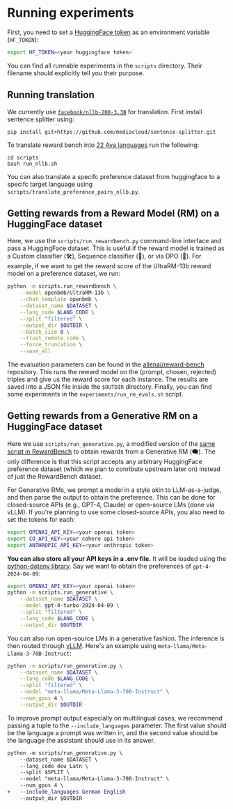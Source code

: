 # Running experiments

First, you need to set a [HuggingFace token](https://huggingface.co/settings/tokens) as an environment variable (`HF_TOKEN`):

```sh
export HF_TOKEN=<your huggingface token>
```

You can find all runnable experiments in the `scripts` directory.
Their filename should explicitly tell you their purpose.

## Running translation

We currently use [`facebook/nllb-200-3.3B`](https://huggingface.co/facebook/nllb-200-3.3B) for translation. First install sentence splitter using:

```
pip install git+https://github.com/mediacloud/sentence-splitter.git
```

To translate reward bench into [22 Aya languages](https://arxiv.org/abs/2405.15032) run the following:

```
cd scripts
bash run_nllb.sh
```

You can also translate a specifc preference dataset from huggingface to a specifc target language using `scripts/translate_preference_pairs_nllb.py`.

## Getting rewards from a Reward Model (RM) on a HuggingFace dataset

Here, we use the `scripts/run_rewardbench.py` command-line interface and pass a HuggingFace dataset.
This is useful if the reward model is trained as a Custom classifier (🛠️), Sequence classifier (🔢), or via DPO (🎯).
For example, if we want to get the reward score of the UltraRM-13b reward model on a preference dataset, we run:

```sh
python -m scripts.run_rewardbench \
    --model openbmb/UltraRM-13b \
    --chat_template openbmb \
    --dataset_name $DATASET \
    --lang_code $LANG_CODE \
    --split "filtered" \
    --output_dir $OUTDIR \
    --batch_size 8 \
    --trust_remote_code \
    --force_truncation \
    --save_all
```

The evaluation parameters can be found in the [allenai/reward-bench](https://github.com/allenai/reward-bench/blob/main/scripts/configs/eval_configs.yaml) repository.
This runs the reward model on the (prompt, chosen, rejected) triples and give us the reward score for each instance.
The results are saved into a JSON file inside the `$OUTDIR` directory.
Finally, you can find some experiments in the `experiments/run_rm_evals.sh` script.

## Getting rewards from a Generative RM on a HuggingFace dataset

Here we use `scripts/run_generative.py`, a modified version of the [same script in RewardBench](https://github.com/allenai/reward-bench/blob/main/scripts/run_generative.py) to obtain rewards from a Generative RM (🗨️).
The only difference is that this script accepts any arbitrary HuggingFace preference dataset (which we plan to conribute upstream later on) instead of just the RewardBench dataset.

For Generative RMs, we prompt a model in a style akin to LLM-as-a-judge, and then parse the output to obtain the preference.
This can be done for closed-source APIs (e.g., GPT-4, Claude) or open-source LMs (done via vLLM).
If you're planning to use some closed-source APIs, you also need to set the tokens for each:

```sh
export OPENAI_API_KEY=<your openai token>
export CO_API_KEY=<your cohere api token>
export ANTHROPIC_API_KEY=<your anthropic token>
```

**You can also store all your API keys in a .env file.**
It will be loaded using the [python-dotenv library](https://github.com/theskumar/python-dotenv).
Say we want to obtain the preferences of `gpt-4-2024-04-09`:

```sh
export OPENAI_API_KEY=<your openai token>
python -m scripts.run_generative \
    --dataset_name $DATASET \
    --model gpt-4-turbo-2024-04-09 \
    --split "filtered" \
    --lang_code $LANG_CODE \
    --output_dir $OUTDIR
```

You can also run open-source LMs in a generative fashion.
The inference is then routed through [vLLM](https://github.com/vllm-project/vllm).
Here's an example using `meta-llama/Meta-Llama-3-70B-Instruct`:

```sh
python -m scripts/run_generative.py \
    --dataset_name $DATASET \
    --lang_code $LANG_CODE \
    --split "filtered" \
    --model "meta-llama/Meta-Llama-3-70B-Instruct" \
    --num_gpus 4 \
    --output_dir $OUTDIR
```

To improve prompt output especially on multilingual cases, we recommend passing a tuple to the `--include_languages` parameter.
The first value should be the language a prompt was written in, and the second value should be the language the assistant should use in its answer.

```diff
python -m scripts/run_generative.py \
    --dataset_name $DATASET \
    --lang_code deu_Latn \
    --split $SPLIT \
    --model "meta-llama/Meta-Llama-3-70B-Instruct" \
    --num_gpus 4 \
+   --include_languages German English
    --output_dir $OUTDIR
```
